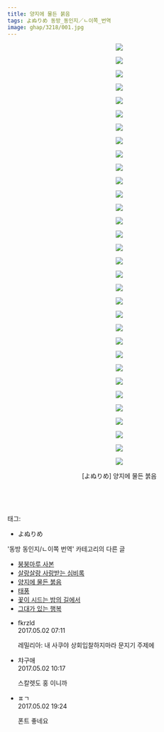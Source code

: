 ```yaml
---
title: 양지에 물든 붉음
tags: よぬりめ 동방_동인지／ㄴ이쪽_번역
image: ghap/3218/001.jpg
---
```

<div class="article">
<p style="text-align: center; clear: none; float: none;"><img src="{{ site.nasurl }}/ghap/3218/001.jpg"/></p>
<p style="text-align: center; clear: none; float: none;"><img src="{{ site.nasurl }}/ghap/3218/002.jpg"/></p>
<p style="text-align: center; clear: none; float: none;"><img src="{{ site.nasurl }}/ghap/3218/003.jpg"/></p>
<p style="text-align: center; clear: none; float: none;"><img src="{{ site.nasurl }}/ghap/3218/004.jpg"/></p>
<p style="text-align: center; clear: none; float: none;"><img src="{{ site.nasurl }}/ghap/3218/005.jpg"/></p>
<p style="text-align: center; clear: none; float: none;"><img src="{{ site.nasurl }}/ghap/3218/006.jpg"/></p>
<p style="text-align: center; clear: none; float: none;"><img src="{{ site.nasurl }}/ghap/3218/007.jpg"/></p>
<p style="text-align: center; clear: none; float: none;"><img src="{{ site.nasurl }}/ghap/3218/008.jpg"/></p>
<p style="text-align: center; clear: none; float: none;"><img src="{{ site.nasurl }}/ghap/3218/009.jpg"/></p>
<p style="text-align: center; clear: none; float: none;"><img src="{{ site.nasurl }}/ghap/3218/010.jpg"/></p>
<p style="text-align: center; clear: none; float: none;"><img src="{{ site.nasurl }}/ghap/3218/011.jpg"/></p>
<p style="text-align: center; clear: none; float: none;"><img src="{{ site.nasurl }}/ghap/3218/012.jpg"/></p>
<p style="text-align: center; clear: none; float: none;"><img src="{{ site.nasurl }}/ghap/3218/013.jpg"/></p>
<p style="text-align: center; clear: none; float: none;"><img src="{{ site.nasurl }}/ghap/3218/014.jpg"/></p>
<p style="text-align: center; clear: none; float: none;"><img src="{{ site.nasurl }}/ghap/3218/015.jpg"/></p>
<p style="text-align: center; clear: none; float: none;"><img src="{{ site.nasurl }}/ghap/3218/016.jpg"/></p>
<p style="text-align: center; clear: none; float: none;"><img src="{{ site.nasurl }}/ghap/3218/017.jpg"/></p>
<p style="text-align: center; clear: none; float: none;"><img src="{{ site.nasurl }}/ghap/3218/018.jpg"/></p>
<p style="text-align: center; clear: none; float: none;"><img src="{{ site.nasurl }}/ghap/3218/019.jpg"/></p>
<p style="text-align: center; clear: none; float: none;"><img src="{{ site.nasurl }}/ghap/3218/020.jpg"/></p>
<p style="text-align: center; clear: none; float: none;"><img src="{{ site.nasurl }}/ghap/3218/021.jpg"/></p>
<p style="text-align: center; clear: none; float: none;"><img src="{{ site.nasurl }}/ghap/3218/022.jpg"/></p>
<p style="text-align: center; clear: none; float: none;"><img src="{{ site.nasurl }}/ghap/3218/023.jpg"/></p>
<p style="text-align: center; clear: none; float: none;"><img src="{{ site.nasurl }}/ghap/3218/024.jpg"/></p>
<p style="text-align: center; clear: none; float: none;"><img src="{{ site.nasurl }}/ghap/3218/025.jpg"/></p>
<p style="text-align: center; clear: none; float: none;"><img src="{{ site.nasurl }}/ghap/3218/026.jpg"/></p>
<p style="text-align: center; clear: none; float: none;"><img src="{{ site.nasurl }}/ghap/3218/027.jpg"/></p>
<p style="text-align: center; clear: none; float: none;"><img src="{{ site.nasurl }}/ghap/3218/028.jpg"/></p>
<p style="text-align: center; clear: none; float: none;"><img src="{{ site.nasurl }}/ghap/3218/029.jpg"/></p>
<p style="text-align: center; clear: none; float: none;"><img src="{{ site.nasurl }}/ghap/3218/030.jpg"/></p>
<p style="text-align: center; clear: none; float: none;"><img src="{{ site.nasurl }}/ghap/3218/031.jpg"/></p>
<p style="text-align: center; clear: none; float: none;"><img src="{{ site.nasurl }}/ghap/3218/032.jpg"/></p>
<p style="text-align: center; clear: none; float: none;">[よぬりめ] 양지에 물든 붉음</p>
<p><br/></p>
<p><br/></p>
</div><div class="tagTrail">
<p>태그: </p>
<ul>
<li>よぬりめ</li>
</ul>
</div><div class="another">
<p>'동방 동인지/ㄴ이쪽 번역' 카테고리의 다른 글</p>
<ul>
<li><a href="/2017-05-08-ghap_3220">붕붕마루 사본</a></li>
<li><a href="/2017-05-05-ghap_3219">살랑살랑 사랑받는 심비록</a></li>
<li><a href="/2017-05-02-ghap_3218">양지에 물든 붉음</a></li>
<li><a href="/2017-04-30-ghap_3217">태풍</a></li>
<li><a href="/2017-04-22-ghap_3216">꽃이 시드는 밤의 길에서</a></li>
<li><a href="/2017-04-19-ghap_3197">그대가 있는 행복</a></li>
</ul>
</div><div class="cb_module cb_fluid">
<div class="cb_wrt cb_profile">
<div class="comment">
<ul>
<li class="cb_thumb_off" id="comment14978767">
<div class="cb_comment_area">
<div class="cb_info_area">
<div class="cb_section">
<span class="cb_nick_name">fkrzld</span>
</div>
<div class="cb_section">
<span class="cb_date">2017.05.02 07:11 </span>
</div>
</div>
<div class="cb_dsc_comment">
<p class="cb_dsc">
											레밀리아: 내 사쿠야 상회입찰하지마라 문지기 주제에
										</p>
</div>
</div></li>
<li class="cb_thumb_off" id="comment14978834">
<div class="cb_comment_area">
<div class="cb_info_area">
<div class="cb_section">
<span class="cb_nick_name">챠구애</span>
</div>
<div class="cb_section">
<span class="cb_date">2017.05.02 10:17 </span>
</div>
</div>
<div class="cb_dsc_comment">
<p class="cb_dsc">
											스칼렛도 홍 이니까
										</p>
</div>
</div></li>
<li class="cb_thumb_off" id="comment14979429">
<div class="cb_comment_area">
<div class="cb_info_area">
<div class="cb_section">
<span class="cb_nick_name">ㅍㄱ</span>
</div>
<div class="cb_section">
<span class="cb_date">2017.05.02 19:24 </span>
</div>
</div>
<div class="cb_dsc_comment">
<p class="cb_dsc">
											폰트 좋네요
										</p>
</div>
</div></li>
</ul>
</div>
</div><!-- commentList close -->
</div>